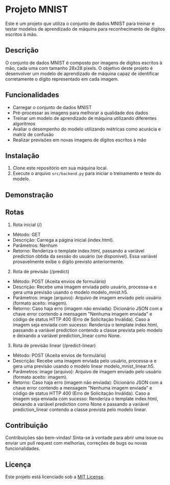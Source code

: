 # Projeto MNIST

Este é um projeto que utiliza o conjunto de dados MNIST para treinar e testar modelos de aprendizado de máquina para reconhecimento de dígitos escritos à mão.

## Descrição

O conjunto de dados MNIST é composto por imagens de dígitos escritos à mão, cada uma com tamanho 28x28 pixels. O objetivo deste projeto é desenvolver um modelo de aprendizado de máquina capaz de identificar corretamente o dígito representado em cada imagem.

## Funcionalidades

- Carregar o conjunto de dados MNIST
- Pré-processar as imagens para melhorar a qualidade dos dados
- Treinar um modelo de aprendizado de máquina utilizando diferentes algoritmos
- Avaliar o desempenho do modelo utilizando métricas como acurácia e matriz de confusão
- Realizar previsões em novas imagens de dígitos escritos à mão

## Instalação

1. Clone este repositório em sua máquina local.
2. Execute o arquivo `src/backend.py` para iniciar o treinamento e teste do modelo.

## Demonstração



## Rotas 

1. Rota inicial (/)

- Método: GET
- Descrição: Carrega a página inicial (index.html).
- Parâmetros: Nenhum
- Retorno:
    Renderiza o template index.html, passando a variável prediction obtida da sessão do usuário (se disponível). Essa variável provavelmente exibe o dígito previsto anteriormente.

2. Rota de previsão (/predict)

- Método: POST (Aceita envios de formulário)
- Descrição: Recebe uma imagem enviada pelo usuário, processa-a e gera uma previsão usando o modelo modelo_mnist.h5.
- Parâmetros:
    image (arquivo): Arquivo de imagem enviado pelo usuário (formato aceito: imagem).
- Retorno:
    Caso haja erro (imagem não enviada): Dicionário JSON com a chave error contendo a mensagem "Nenhuma imagem enviada" e código de status HTTP 400 (Erro de Solicitação Inválida).
    Caso a imagem seja enviada com sucesso: Renderiza o template index.html, passando a variável prediction contendo a classe prevista pelo modelo e deixando a variável prediction_linear como None.

3. Rota de previsão linear (/predict-linear)

- Método: POST (Aceita envios de formulário)
- Descrição: Recebe uma imagem enviada pelo usuário, processa-a e gera uma previsão usando o modelo linear modelo_mnist_linear.h5.
- Parâmetros:
    image (arquivo): Arquivo de imagem enviado pelo usuário (formato aceito: imagem).
- Retorno:
    Caso haja erro (imagem não enviada): Dicionário JSON com a chave error contendo a mensagem "Nenhuma imagem enviada" e código de status HTTP 400 (Erro de Solicitação Inválida).
    Caso a imagem seja enviada com sucesso: Renderiza o template index.html, deixando a variável prediction como None e passando a variável prediction_linear contendo a classe prevista pelo modelo linear.

## Contribuição

Contribuições são bem-vindas! Sinta-se à vontade para abrir uma issue ou enviar um pull request com melhorias, correções de bugs ou novas funcionalidades.

## Licença

Este projeto está licenciado sob a [MIT License](LICENSE).
